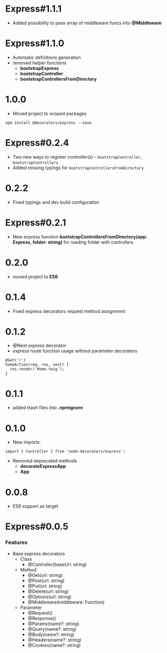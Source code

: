 # Express#1.1.1
* Added possibility to pass array of middleware funcs into **@Middleware**

# Express#1.1.0
* Automatic definitions generation
* removed helper functions
  * **bootstrapExpress**
  *  **bootstrapController**
  * **bootstrapControllersFromDirectory**

# 1.0.0
* Moved project to scoped packages
```
npm install @decorators/express --save
```

# Express#0.2.4
* Two new ways to register controller(s) - ```bootstrapController```, ```bootstrapControllers```
* Added missing typings for ```bootstrapControllersFromDirectory```

# 0.2.2
* Fixed typings and dev build configuration

# Express#0.2.1
* New express function **bootstrapControllersFromDirectory(app: Express, folder: string)** for reading folder with controllers

# 0.2.0
* moved project to **ES6**

# 0.1.4
* Fixed express decorators request method assignment

# 0.1.2
* @Next *express* decorator
* *express* route function usage without parameter decorators
```
@Get('/')
homeAction(req, res, next) {
  res.render('Home.twig');
}
```

# 0.1.1
* added trash files into **.npmignore**

# 0.1.0 
* New imports:
```
import { Controller } from 'node-decorators/express';
```
  * Removed deprecated methods
    * **decorateExpressApp**
    * **App**

# 0.0.8
* ES6 support as target

# Express#0.0.5
### Features
* Base express decorators
  * Class
    * @Controller(baseUrl: string)
  * Method
    * @Get(url: string)
    * @Post(url: string)
    * @Put(url: string)
    * @Delete(url: string)
    * @Options(url: string)
    * @Middleware(middleware: Function)
  * Parameter
    * @Request()
    * @Response()
    * @Params(name?: string)
    * @Query(name?: string)
    * @Body(name?: string)
    * @Headers(name?: string)
    * @Cookies(name?: string)
